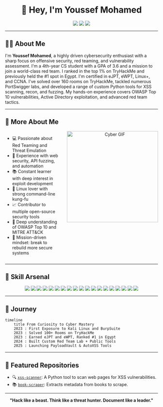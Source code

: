<h1 align="center">👋 Hey, I'm Youssef Mohamed</h1>

<p align="center">
  <a href="https://www.linkedin.com/in/youssef-mohamed-b37a8427b/" target="_blank"><img src="https://img.shields.io/badge/LinkedIn-%230077B5.svg?style=for-the-badge&logo=linkedin&logoColor=white" /></a>
  <a href="https://www.facebook.com/" target="_blank"><img src="https://img.shields.io/badge/Facebook-%231877F2.svg?style=for-the-badge&logo=facebook&logoColor=white" /></a>
  <a href="https://x.com/" target="_blank"><img src="https://img.shields.io/badge/X.com-000000.svg?style=for-the-badge&logo=x&logoColor=white" /></a>
</p>

---

## 👨‍💻 About Me

I'm **Youssef Mohamed**, a highly driven cybersecurity enthusiast with a sharp focus on offensive security, red teaming, and vulnerability assessment. I'm a 4th-year CS student with a GPA of 3.6 and a mission to join a world-class red team. I ranked in the top 1% on TryHackMe and previously held the #1 spot in Egypt. I'm certified in eJPT, eWPT, Linux+, and CCNA. I've solved over 160 rooms on TryHackMe, tackled numerous PortSwigger labs, and developed a range of custom Python tools for XSS scanning, recon, and fuzzing. My hands-on experience covers OWASP Top 10 vulnerabilities, Active Directory exploitation, and advanced red team tactics.

---

## 🧠 More About Me

<div align="center" style="display: flex; align-items: flex-start; justify-content: space-between;">
  <ul align="left">
    <li>💻 Passionate about Red Teaming and Threat Emulation</li>
    <li>🔬 Experience with web security, API fuzzing, and automation</li>
    <li>📚 Constant learner with deep interest in exploit development</li>
    <li>🐧 Linux lover with strong command-line kung-fu</li>
    <li>📈 Contributor to multiple open-source security tools</li>
    <li>🔗 Deep understanding of OWASP Top 10 and MITRE ATT&CK</li>
    <li>🎯 Mission-driven mindset: break to rebuild more secure systems</li>
  </ul>
  <img src="https://github.com/user-attachments/assets/94af41f8-a1ba-4b3c-b7fc-9175e5ea7f77" alt="Cyber GIF" width="300" style="margin-left: 20px;"/>
</div>

---

## 🚀 Skill Arsenal

<p align="center">
  <img src="https://img.shields.io/badge/BurpSuite-orange?logo=burpsuite&style=for-the-badge" />
  <img src="https://img.shields.io/badge/ZAP_Proxy-black?logo=OWASP&style=for-the-badge" />
  <img src="https://img.shields.io/badge/sqlmap-maroon?style=for-the-badge" />
  <img src="https://img.shields.io/badge/XSStrike-purple?style=for-the-badge" />
  <img src="https://img.shields.io/badge/httpx+katana-blue?style=for-the-badge" />
  <img src="https://img.shields.io/badge/Nmap-0073a9?logo=nmap&style=for-the-badge" />
  <img src="https://img.shields.io/badge/Metasploit-framework-0f0f0f?logo=metasploit&style=for-the-badge" />
  <img src="https://img.shields.io/badge/Wireshark-blue?logo=wireshark&style=for-the-badge" />
  <img src="https://img.shields.io/badge/Kali_Linux-informational?logo=kalilinux&style=for-the-badge" />
  <img src="https://img.shields.io/badge/Python-3776AB?logo=python&style=for-the-badge" />
  <img src="https://img.shields.io/badge/Linux+-green?style=for-the-badge" />
  <img src="https://img.shields.io/badge/CCNA-blue?style=for-the-badge" />
  <img src="https://img.shields.io/badge/Cyber_Security-black?style=for-the-badge&logo=hackthebox" />
  <img src="https://img.shields.io/badge/Active_Directory-informational?style=for-the-badge" />
  <img src="https://img.shields.io/badge/Recon-ff69b4?style=for-the-badge" />
  <img src="https://img.shields.io/badge/Fuzzing-gray?style=for-the-badge" />
  <img src="https://img.shields.io/badge/Postman-FF6C37?logo=postman&style=for-the-badge" />
  <img src="https://img.shields.io/badge/GitHub_Actions-2088FF?logo=github-actions&style=for-the-badge" />
  <img src="https://img.shields.io/badge/TryHackMe-212C42?logo=tryhackme&logoColor=white&style=for-the-badge" />
</p>

---

## 🧭 Journey

```mermaid
timeline
    title From Curiosity to Cyber Mastery
    2023 : First Exposure to Kali Linux and BurpSuite
    2023 : Solved 100+ Rooms on TryHackMe
    2023 : Earned eJPT and eWPT, Ranked #1 in Egypt
    2024 : Built Custom Red Team Lab + Public Tools
    2025 : Launching PayloadVault & AutoXSS Tools
```

---

## 📂 Featured Repositories

- 🔍 [`xss-scanner`](https://github.com/youssef-mo55/xss-scanner): A Python tool to scan web pages for XSS vulnerabilities.
- 📚 [`book-scraper`](https://github.com/youssef-mo55/book-scraper): Extracts metadata from books to scrape.

---

<p align="center">
  <b>"Hack like a beast. Think like a threat hunter. Document like a leader."</b>
</p>
